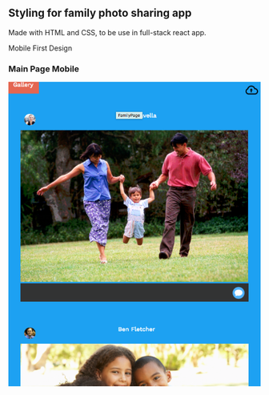 ## Styling for family photo sharing app

Made with HTML and CSS, to be use in full-stack react app.

Mobile First Design


### Main Page Mobile

![full page](./mobilefirstSS.png)